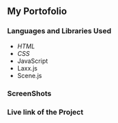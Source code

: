 ## My Portofolio

### **Languages and Libraries Used**
- *HTML*
- *CSS*
- JavaScript
- Laxx.js
- Scene.js

### **ScreenShots**




### **Live link of the Project**
